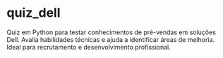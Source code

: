 # quiz_dell
Quiz em Python para testar conhecimentos de pré-vendas em soluções Dell. Avalia habilidades técnicas e ajuda a identificar áreas de melhoria. Ideal para recrutamento e desenvolvimento profissional.
